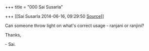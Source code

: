 +++
title = "000 Sai Susarla"

+++
[[Sai Susarla	2014-06-16, 09:29:50 [Source](https://groups.google.com/g/samskrita/c/rZgIfzLJElo)]]



Can someone throw light on what's correct usage - ranjani or ranjini?  

Thanks,  

\- Sai.  


